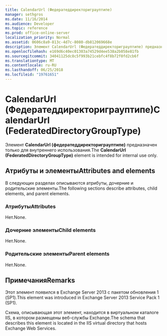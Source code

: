 ```yaml
---
title: CalendarUrl (Федератеддиректориграуптипе)
manager: sethgros
ms.date: 11/16/2014
ms.audience: Developer
ms.topic: reference
ms.prod: office-online-server
localization_priority: Normal
ms.assetid: 0606c8a9-813c-4d7c-8080-db812069668e
description: Элемент CalendarUrl (Федератеддиректориграуптипе) предназначен только для внутреннего использования.
ms.openlocfilehash: e169d6c40ec01303a74529d4ee538a2b058e81fb
ms.sourcegitcommit: 34041125dc8c5f993b21cebfc4f8b72f0fd2cb6f
ms.translationtype: MT
ms.contentlocale: ru-RU
ms.lasthandoff: 06/25/2018
ms.locfileid: "19761651"
---
```

# <a name="calendarurl-federateddirectorygrouptype"></a><span data-ttu-id="85f43-103">CalendarUrl (Федератеддиректориграуптипе)</span><span class="sxs-lookup"><span data-stu-id="85f43-103">CalendarUrl (FederatedDirectoryGroupType)</span></span>

<span data-ttu-id="85f43-104">Элемент **CalendarUrl (федератеддиректориграуптипе)** предназначен только для внутреннего использования.</span><span class="sxs-lookup"><span data-stu-id="85f43-104">The **CalendarUrl (FederatedDirectoryGroupType)** element is intended for internal use only.</span></span> 

## <a name="attributes-and-elements"></a><span data-ttu-id="85f43-105">Атрибуты и элементы</span><span class="sxs-lookup"><span data-stu-id="85f43-105">Attributes and elements</span></span>

<span data-ttu-id="85f43-106">В следующих разделах описываются атрибуты, дочерние и родительские элементы.</span><span class="sxs-lookup"><span data-stu-id="85f43-106">The following sections describe attributes, child elements, and parent elements.</span></span>
  
### <a name="attributes"></a><span data-ttu-id="85f43-107">Атрибуты</span><span class="sxs-lookup"><span data-stu-id="85f43-107">Attributes</span></span>

<span data-ttu-id="85f43-108">Нет.</span><span class="sxs-lookup"><span data-stu-id="85f43-108">None.</span></span>
  
### <a name="child-elements"></a><span data-ttu-id="85f43-109">Дочерние элементы</span><span class="sxs-lookup"><span data-stu-id="85f43-109">Child elements</span></span>

<span data-ttu-id="85f43-110">Нет.</span><span class="sxs-lookup"><span data-stu-id="85f43-110">None.</span></span>
  
### <a name="parent-elements"></a><span data-ttu-id="85f43-111">Родительские элементы</span><span class="sxs-lookup"><span data-stu-id="85f43-111">Parent elements</span></span>

<span data-ttu-id="85f43-112">Нет.</span><span class="sxs-lookup"><span data-stu-id="85f43-112">None.</span></span>
  
## <a name="remarks"></a><span data-ttu-id="85f43-113">Примечания</span><span class="sxs-lookup"><span data-stu-id="85f43-113">Remarks</span></span>

<span data-ttu-id="85f43-114">Этот элемент появился в Exchange Server 2013 с пакетом обновления 1 (SP1).</span><span class="sxs-lookup"><span data-stu-id="85f43-114">This element was introduced in Exchange Server 2013 Service Pack 1 (SP1).</span></span>
  
<span data-ttu-id="85f43-115">Схема, описывающая этот элемент, находится в виртуальном каталоге IIS, в котором размещены веб-службы Exchange.</span><span class="sxs-lookup"><span data-stu-id="85f43-115">The schema that describes this element is located in the IIS virtual directory that hosts Exchange Web Services.</span></span>
  

